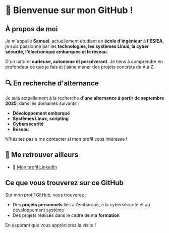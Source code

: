 # 👋 Bienvenue sur mon GitHub !

## À propos de moi

Je m'appelle **Samuel**, actuellement étudiant en **école d'ingénieur** à **l'ESIEA**, je suis passionné par les **technologies, les systèmes Linux, la cyber sécurité, l'électronique embarquée et le réseau**.

D'un naturel **curieuse, autonome et perséverant**. Je tiens à comprendre en profondeur ce que je fais et j'aime mener des projets concrets de A à Z.

## 🔍 En recherche d'alternance

Je suis actuellement à la recherche **d'une alternance à partir de septembre 2025**, dans les domaines suivants :

- **Développement embarqué**
- **Systèmes Linux, scripting**
- **Cybersécurité**
- **Réseau**

N'hésitez pas à me contacter si mon profil vous intéresse !

## 🔗 Me retrouver ailleurs

- 💼 [Mon profil LinkedIn]([https://www.linkedin.com/in/ton-profil](https://www.linkedin.com/in/samuel-chevignard-912317303/))

## Ce que vous trouverez sur ce GitHub

Sur mon profil GitHub, vous trouverez :

- Des **projets personnels** liés à l’embarqué, à la cybersécurité et au développement système
- Des projets réalisés dans le cadre de ma **formation**

En espérant que vous apprécierez la visite !
